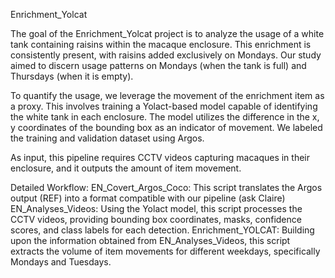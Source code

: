 Enrichment_Yolcat

The goal of the Enrichment_Yolcat project is to analyze the usage of a white tank containing raisins within the macaque enclosure. 
This enrichment is consistently present, with raisins added exclusively on Mondays. Our study aimed to discern usage patterns on Mondays (when the tank is full) 
and Thursdays (when it is empty).

To quantify the usage, we leverage the movement of the enrichment item as a proxy. This involves training a Yolact-based model capable of identifying the white tank in each enclosure. 
The model utilizes the difference in the x, y coordinates of the bounding box as an indicator of movement. We labeled the training and validation dataset using Argos.

As input, this pipeline requires CCTV videos capturing macaques in their enclosure, and it outputs the amount of item movement.

Detailed Workflow:
EN_Covert_Argos_Coco: This script translates the Argos output (REF) into a format compatible with our pipeline (ask Claire)
EN_Analyses_Videos: Using the Yolact model, this script processes the CCTV videos, providing bounding box coordinates, masks, confidence scores, and class labels for each detection.
Enrichment_YOLCAT: Building upon the information obtained from EN_Analyses_Videos, this script extracts the volume of item movements for different weekdays, specifically Mondays and Tuesdays.
